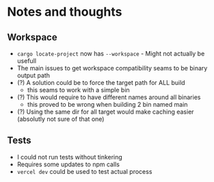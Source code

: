 # Notes and thoughts

## Workspace

- `cargo locate-project` now has `--workspace` - Might not actually be usefull
- The main issues to get workspace compatibility seams to be binary output path
- (?) A solution could be to force the target path for ALL build
    - this seams to work with a simple bin
- (?) This would require to have different names around all binaries
    - this proved to be wrong when building 2 bin named main
- (?) Using the same dir for all target would make caching easier (absolutly not sure of that one)

## Tests

- I could not run tests without tinkering
- Requires some updates to npm calls
- `vercel dev` could be used to test actual process
